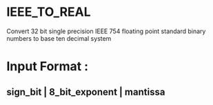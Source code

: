 # IEEE_TO_REAL
Convert 32 bit single precision IEEE 754 floating point standard binary numbers to base ten decimal system
# Input Format :
## sign_bit | 8_bit_exponent | mantissa
